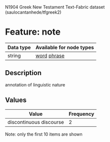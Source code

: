 <p>N1904 Greek New Testament Text-Fabric dataset (saulocantanhede/tfgreek2)</p>

<h1>Feature: note</h1>

<table>
<thead>
<tr>
  <th>Data type</th>
  <th>Available for node types</th>
</tr>
</thead>
<tbody>
<tr>
  <td>string</td>
  <td><A HREF="featurebynodetype.md#word">word</A> <A HREF="featurebynodetype.md#phrase">phrase</A></td>
</tr>
</tbody>
</table>

<h2>Description</h2>

<p>annotation of linguistic nature</p>

<h2>Values</h2>

<table>
<thead>
<tr>
  <th>Value</th>
  <th>Frequency</th>
</tr>
</thead>
<tbody>
<tr>
  <td>discontinuous discourse</td>
  <td>2</td>
</tr>
</tbody>
</table>

<p>Note: only the first 10 items are shown</p>
